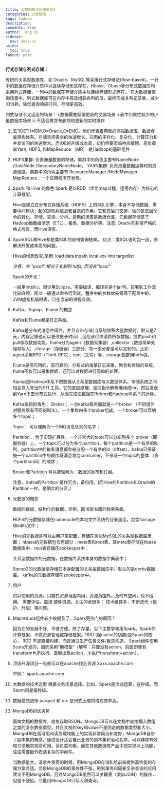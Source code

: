 ```yaml
---
title: 大数据技术初级笔记1
categories: 开发随笔
tags: hadoop
description: 
comments: true
author: Tang Qi
sidebar:
  nav: docs-cn
aside:
  toc: true
layout: post
---
```




**行式存储与列式存储：**

传统的关系型数据库，如 Oracle、MySQL等采用行式存储法(Row-based)，一行中的数据在存储介质中以连续存储形式存在。Hbase、Gbase等分布式数据库均采用列式存储，一列中的数据在存储介质中以连续存储形式存在。 在大数据量查询场景中，列式数据库可在内存中高效组装各列的值，最终形成关系记录集，减少IO消耗，降低查询响应时间，存储更高效。

列式存储不太适用的场景：
	i.数据需要频繁更新的交易场景
	ii.表中列属性较少的小量数据库场景
	iii.不适合做含有删除和更新的实时操作

<!--more-->

1. 去“IOE”: 
   I=IBM,O=Oracle,E=EMC。他们代表着典型的高端数据库、数据仓库架构体系。存储空间需求的快速增长，应用的多样化、复杂化，计算压力和并发访问的快速增大。而IOE的升级成本高，却仍然要面临响应缓慢、高负载率Yarn, HDFS, 和MapReduce （MR） 是Hadoop的基础组件

2. HDFS集群:
   负责海量数据的存储，集群中的角色主要有NameNode /DataNode /SecondaryNameNode。
   YARN集群: 负责海量数据运算时的资源调度，集群中的角色主要有 ResourceManager /NodeManager
   MapReduce：一个应用程序开发包。

3. Spark 和 Hive 的角色
   Spark 是以RDD（优化map过程，运用内存）为核心的计算框架。

   Hive是建立在分布式存储系统（HDFS）上的SQL引擎，本身不存储数据，需要中间模块，起的是映射信息和目录的作用。它和底层打交道，做的是底层命令的转化、存储、查询、分析。适用的场景是数据仓库，元数据存储基于Hadoop做数据清洗（ETL），报表，数据分析等。注意: Oracle有非常严格的格式检查，而Hive没有。

4. SparkSQL和Hive都是类SQL的语句查询结果。 优点：类SQL语句包一层，来解决开发成本高的问题。

   Hive的增删改查,举例:  load data inpath local xxx into targetlist

   *注意，有 "local" 相当于复制到 hdfs, 而没有”local”*

   Spark的开发：

   一般用IntelliJ，很少用Eclipse。需要编译，编译完是个jar包。部署到工作流比较麻烦，所以一般通过命令行测试。程序中的参数优先级高于配置中的。JVM虚拟机临时表，只在当前的进程有效。

5. Kafka、Sqoop、Flume 的概念

   Kafka和Flume都是日志系统。

   Kafka是分布式消息中间件，并且自带存储(当系统堆积大量数据时，默认是7天，内存足够也可以更改更长时间）,但应该尽快消费所存数据。提供push和pull存取数据功能。flume分为agent（数据采集器）,collector（数据简单处理和写入）,storage（存储器）三部分，每一部分都是可以定制的。比如agent采用RPC（Thrift-RPC）、text（文件）等，storage指定用hdfs做。

   Flume是高可用的，高可靠的，分布式的海量日志采集、聚合和传输的系统。flume不仅可以采集数据，还可以对数据进行简单的处理。

   Sqoop是Hadoop体系下把数据从关系型数据库与大数据体系。存储系统之间相互导入导出的ETL工具。它的底层原理，是把指令解析编译成mr，然后发送到Yarn下去分布式执行，从而完成把数据在Rdbms和Hadoop体系下的迁移。

   Kafka系统的角色：
   Broker：
   一台kafka服务器就是一个broker （不同组件对服务器有不同的叫法）。一个集群由多个broker组成。一个broker可以容纳多个topic；

   Topic：
   可以理解为一个MQ消息队列的名字；

   Partition：
   为了实现扩展性，一个非常大的topic可以分布到多个 broker（即服务器）上，一个topic可以分为多个partition，每个partition是一个有序的队列。partition中的每条消息都会被分配一个有序的id（offset）。kafka只保证按一个partition中的顺序将消息发给consumer，不保证一个topic的整体 （多个partition间）的顺序；

   Broker和Partition 可以被理解为：数据的发布和订阅。

   注意，Kafka的Partition 是作冗余，备份用。(而Hive的Partition和Oracle的Partition一样，是确实的分区。)

6. 元数据的概念


   数据的数据，结构化的数据。举例，图书馆书籍的检索系统。

   HDFS的元数据存储在namenode的本地文件系统的目录里面，包含fsimage和edits文件；

   Hive的元数据是可以由用户来配置，存储在类似MySQL的关系型数据库里面；
   hbase的元数据包含两部分：meta表和root表，其meta表存储在hbase数据库中，root表存储在zookeeper中；

   关系型数据库的元数据，在数据库系统本身的数据字典表中；

   Sqoop2的元数据是存储在本身配置的关系型数据库中。默认的是derby数据库。
   kafka的元数据存储在zookeeper中。

7. 租户

   供以使用的资源。只能在资源范围内用，资源范围外，及时有空闲，也不给用。 需要评估，监控 硬件资源。关注的点很多： 技术组件多，不断迭代（维护、升级）等问题。

8. Mapreduce组件较少被提及了，Spark更热门的原因？

   因为它的发展不好，不够方便。除了存量，当下主要学和用Spark。Spark作计算框架，不做资源管理或存储框架。RDD (起cache的功能)是Spark的核心， RDD 不是直接构建，而是通过生产任务文件/目录构造。 Spark组件使用Scala开发的，因而采用“懒模型”（解释：只要没有action，前面即使有transform也不执行。直到出现action，才执行transform+action）。

9. 顶级开源项目一般都可以在apache找到资源
   Xxxx.apache.com

   举例： spark.apache.com

10. 大数据的技术选型
    根据业务场景选择。比如，Spark是流式运算，在秒级。而Storm则是毫秒级。

11. 数据格式选择
    parquet 和 orc  是列式压缩的格式效率高。

12. MongoDB的优劣势

    面向文档的数据库，直接存取BSON。MongoDB可以在文档中直接插入数组之类的复杂数据类型，并且文档的key和value不是固定的数据类型和大小。MongoDB在高可用和读负载均衡上的实现非常简洁和友好，MongoDB自带了副本集的概念，通过设计适合自己业务的副本集和驱动程序，可以非常有效和方便地实现高可用，读负载均衡。而在其他数据库产品中想实现以上功能，往往需要额外安装复杂的中间件。

    当数据量大，请求并发高的时候，用MongoDB存储和给前端提供高性能的存储方案合适。但是MongoDB的事务性不强，用到事务和需要复杂查询的应用建议不用MongoDB。另外MongoDB虽然可以关联表（类似JOIN）的操作，但是不鼓励。尽量用MongoDB只写入和查询。

    